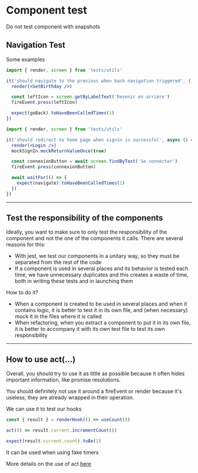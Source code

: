 # Component test

Do not test component with snapshots

## Navigation Test

Some examples

```jsx
import { render, screen } from 'tests/utils'

it('should navigate to the previous when back navigation triggered', () => {
  render(<SetBirthday />)

  const leftIcon = screen.getByLabelText('Revenir en arrière')
  fireEvent.press(leftIcon)

  expect(goBack).toHaveBeenCalledTimes(1)
})
```

```jsx
import { render, screen } from 'tests/utils'

it('should redirect to home page when signin is successful', async () => {
  render(<Login />)
  mockSignIn.mockReturnValueOnce(true)

  const connexionButton = await screen.findByText('Se connecter')
  fireEvent.press(connexionButton)

  await waitFor(() => {
    expect(navigate).toHaveBeenCalledTimes(1)
  })
})
```

---

## Test the responsibility of the components

Ideally, you want to make sure to only test the responsibility of the component and not the one of the components it calls. There are several reasons for this:

- With jest, we test our components in a unitary way, so they must be separated from the rest of the code
- If a component is used in several places and its behavior is tested each time, we have unnecessary duplicates and this creates a waste of time, both in writing these tests and in launching them

How to do it?

- When a component is created to be used in several places and when it contains logic, it is better to test it in its own file, and (when necessary) mock it in the files where it is called
- When refactoring, when you extract a component to put it in its own file, it is better to accompany it with its own test file to test its own responsibility

---

## How to use act(...)

Overall, you should try to use it as little as possible because it often hides important information, like promise resolutions.

You should definitely not use it around a fireEvent or render because it's useless, they are already wrapped in their operation.

We can use it to test our hooks

```jsx
const { result } = renderHook(() => useCount())

act(() => result.current.incrementCount())

expect(result.current.count).toBe(1)
```

It can be used when using fake timers

More details on the use of act [here](https://www.notion.so/passcultureapp/Comment-retirer-les-erreurs-act-de-nos-tests-150b31296d4d4770a74b4f9f340402fd)
